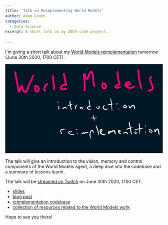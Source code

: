 ```yaml
---
title: 'Talk on Reimplementing World Models'
author: Adam Green
categories:
  - Data Science
excerpt: A short talk on my 2019 side project.

---
```


I'm giving a short talk about my [World Models reimplementation](https://adgefficiency.com/world-models/) tomorrow (June 30th 2020, 1700 CET).

<img src="/assets/world-models-talk/intro.png">

The talk will give an introduction to the vision, memory and control components of the World Models agent, a deep dive into the codebase and a summary of lessons learnt.

The talk will be [streamed on Twitch](https://www.twitch.tv/climatecode) on June 30th 2020, 1700 CET.
- [slides](https://www.canva.com/design/DAEAprZCheM/YiP7XIqbPDeKgnOC7bNaNg/view?utm_content=DAEAprZCheM&utm_campaign=designshare&utm_medium=link&utm_source=publishsharelink)
- [blog post](https://adgefficiency.com/world-models/)
- [reimplementation codebase](https://github.com/ADGEfficiency/world-models)
- [collection of resources related to the World Models work](https://github.com/ADGEfficiency/rl-resources/tree/master/world-models)

Hope to see you there!
